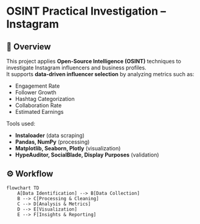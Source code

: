 # OSINT Practical Investigation – Instagram

## 📌 Overview
This project applies **Open-Source Intelligence (OSINT)** techniques to investigate Instagram influencers and business profiles.  
It supports **data-driven influencer selection** by analyzing metrics such as:
- Engagement Rate
- Follower Growth
- Hashtag Categorization
- Collaboration Rate
- Estimated Earnings

Tools used:
- **Instaloader** (data scraping)
- **Pandas, NumPy** (processing)
- **Matplotlib, Seaborn, Plotly** (visualization)
- **HypeAuditor, SocialBlade, Display Purposes** (validation)

  
## ⚙️ Workflow
```mermaid
flowchart TD
    A[Data Identification] --> B[Data Collection]
    B --> C[Processing & Cleaning]
    C --> D[Analysis & Metrics]
    D --> E[Visualization]
    E --> F[Insights & Reporting]




